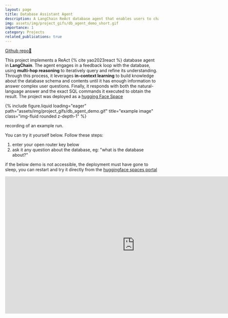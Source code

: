 ```yaml
---
layout: page
title: Database Assistant Agent
description: A LangChain ReAct database agent that enables users to chat with a database using multi-hop reasoning and in-context learning to refine knowledge. It then produces the trail of SQL commands it used to extract knowledge. 
img: assets/img/project_gifs/db_agent_demo_short.gif
importance: 1
category: Projects
related_publications: true
---
```


[Github repo🔗](https://huggingface.co/spaces/KumarSel/database_agent/tree/main)

This project implements a ReAct {% cite yao2023react %} database agent in **LangChain**. The agent engages in a feedback loop with the database, using **multi-hop reasoning** to iteratively query and refine its understanding. Through this process, it leverages **in-context learning** to build knowledge about the database schema and contents until it has enough information to answer complex user questions. Finally, it responds with both the natural-language answer and the exact SQL commands it executed to obtain the result. The project was deployed as a [hugging Face Space](https://huggingface.co/spaces/KumarSel/database_agent)

{% include figure.liquid loading="eager" path="assets/img/project_gifs/db_agent_demo.gif" title="example image" class="img-fluid rounded z-depth-1" %}
<div class="caption">
    recording of an example run.
</div>

You can try it yourself below. Follow these steps:

1. enter your open router key below
2. ask it any question  about the database, eg: "what is the database about?"

if the below demo is not accessible, the deployment must have gone to sleep, you can restart and try it directly from the [huggingface spaces portal](https://huggingface.co/spaces/KumarSel/database_agent)

<iframe src="https://kumarsel-database-agent.hf.space" frameborder="0" width="850" height="450"></iframe>